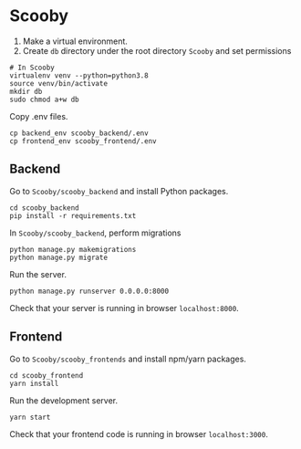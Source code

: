 # Scooby

1. Make a virtual environment.
2. Create `db` directory under the root directory `Scooby` and set permissions
```
# In Scooby
virtualenv venv --python=python3.8
source venv/bin/activate
mkdir db
sudo chmod a+w db
```

Copy .env files.
```
cp backend_env scooby_backend/.env
cp frontend_env scooby_frontend/.env
```
## Backend
Go to `Scooby/scooby_backend` and install Python packages.
```
cd scooby_backend
pip install -r requirements.txt
```

In `Scooby/scooby_backend`, perform migrations
```
python manage.py makemigrations
python manage.py migrate
```
Run the server.
```
python manage.py runserver 0.0.0.0:8000
```
Check that your server is running in browser `localhost:8000`.

## Frontend
Go to `Scooby/scooby_frontends` and install npm/yarn packages.
```
cd scooby_frontend
yarn install
```
Run the development server.
```
yarn start
```

Check that your frontend code is running in browser `localhost:3000`.
